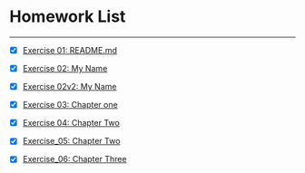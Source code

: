 # Homework List
******
- [x]  [Exercise 01: README.md][1]
- [x]  [Exercise 02: My Name][2]
- [x]  [Exercise 02v2: My Name][3]
- [x]  [Exercise 03: Chapter one][4]
- [x]  [Exercise 04: Chapter Two][5]
- [x]  [Exercise_05: Chapter Two][6]
- [x]  [Exercise_06: Chapter Three][7]





[1]: https://github.com/ARETHUSAl/compuational_physics_2015301580187/blob/master/README.md/
[2]: https://github.com/ARETHUSAl/compuational_physics_2015301580187/tree/master/Exercise_02
[3]: https://github.com/ARETHUSAl/compuational_physics_N2015301580187/tree/master/Exercise_02V2
[4]: https://github.com/ARETHUSAl/compuational_physics_N2015301580187/tree/master/Exercise_03
[5]: https://github.com/ARETHUSAl/compuational_physics_N2015301580187/tree/master/Exercise_04
[6]: https://github.com/ARETHUSAl/compuational_physics_N2015301580187/tree/master/Exercise_05
[7]: https://github.com/ARETHUSAl/compuational_physics_N2015301580187/tree/master/Exercise_06

